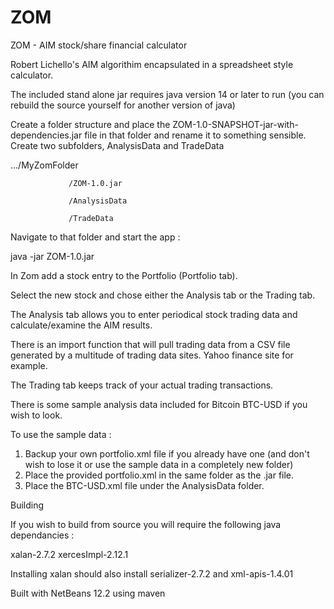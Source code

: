 # ZOM
ZOM - AIM stock/share financial calculator

Robert Lichello's AIM algorithim encapsulated in a spreadsheet style calculator.

The included stand alone jar requires java version 14 or later to run (you can rebuild the source yourself for another version of java)

Create a folder structure and place the ZOM-1.0-SNAPSHOT-jar-with-dependencies.jar file in that folder and rename it to something sensible.
Create two subfolders, AnalysisData and TradeData

.../MyZomFolder

                 /ZOM-1.0.jar
                 
                 /AnalysisData
                 
                 /TradeData

Navigate to that folder and start the app :

java -jar ZOM-1.0.jar

In Zom add a stock entry to the Portfolio (Portfolio tab).

Select the new stock and chose either the Analysis tab or the Trading tab.

The Analysis tab allows you to enter periodical stock trading data and calculate/examine the AIM results.

There is an import function that will pull trading data from a CSV file generated by a multitude of
trading data sites. Yahoo finance site for example.

The Trading tab keeps track of your actual trading transactions.

There is some sample analysis data included for Bitcoin BTC-USD if you wish to look.

To use the sample data :

1) Backup your own portfolio.xml file if you already have one (and don't wish to lose it or use the sample data in a completely new folder)
2) Place the provided portfolio.xml in the same folder as the .jar file.
3) Place the BTC-USD.xml file under the AnalysisData folder.

Building

If you wish to build from source you will require the following java dependancies :

xalan-2.7.2
xercesImpl-2.12.1

Installing xalan should also install serializer-2.7.2 and xml-apis-1.4.01

Built with NetBeans 12.2 using maven
